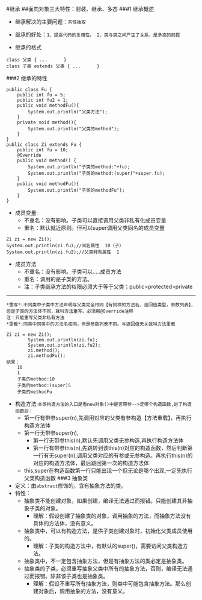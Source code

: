 #继承
##面向对象三大特性：封装、继承、多态
###1 继承概述
- 继承解决的主要问题：`共性抽取`
    
- 继承的好处：`1、提高代码的复用性。 2、类与类之间产生了关系，是多态的前提`
- 继承的格式    
```
class 父类 { ...      }   
class 子类 extends 父类 { ...      }
```
###2 继承的特性
```
public class Fu {
    public int fu = 5;
    public int fu2 = 1;
    public void methodFu(){
        System.out.println("父类方法");
    }
    private void method(){
        System.out.println("父类的method");
    }
}
public class Zi extends Fu {
    public int fu = 10;
    @Override
    public void method() {
        System.out.println("子类的method:"+fu);
        System.out.println("子类的method:(super)"+super.fu);
    }
    public void methodFu(){
        System.out.println("子类的methodFu");
    }
}
```
- 成员变量:
  - 不重名：没有影响。子类可以直接调用父类非私有化成员变量
  - 重名：默认就近原则。但可以super调用父类同名的成员变量
```
Zi zi = new Zi();
System.out.println(zi.fu);//同名属性  10（子）
System.out.println(zi.fu2);//父类特有属性  1
```
- 成员方法
  - 不重名：没有影响。子类可以.....成员方法
  - 重名：调用的是子类的方法。
  - 注：子类继承方法的权限必须大于等于父类；public>protected>private
---
    *重写*:不同类中子类中方法声明与父类完全相同【有同样的方法名、返回值类型，参数列表】，但是子类的方法体不同，就叫方法重写。必须用@Override注释
    注：只能重写父类非私有方法
    *重载*:同类中同类中的方法名相同，但是参数列表不同。与返回值无关就叫方法重载
```
Zi zi = new Zi();
        System.out.println(zi.fu);
        System.out.println(zi.fu2);
        zi.method();
        zi.methodFu();
结果：
    10
    1
    子类的method:10
    子类的method:(super)5
    子类的methodFu
```
- 构造方法:`本类构造方法的入口是看new对象()中是否带参-->走哪个构造函数,进了构造函数后：`
    - 第一行有带参super(n),先调用对应的父类有参构造【方法重载】，再执行构造方法体
    - 第一行无带参super(n),
      - 第一行无带参this(n),默认先调用父类无参构造,再执行构造方法体
      - 第一行有带参this(n),先跳转到该this(n)对应的构造函数，然后判断第一行有无super(n),调用父类对应的有参或无参构造。再执行this(n)的对应的构造方法体，最后跳回第一次的构造方法体
    - this,super在构造函数第一行只能出现一个但无论是哪个出现,一定先执行父类构造函数
###3 抽象类
- 定义：由`abstract`修饰的，含有抽象方法的类。
- 特性：
  - 抽象类不能创建对象，如果创建，编译无法通过而报错。只能创建其非抽象子类的对象。
    - 理解：假设创建了抽象类的对象，调用抽象的方法，而抽象方法没有具体的方法体，没有意义。
  - 抽象类中，可以有构造方法，是供子类创建对象时，初始化父类成员使用的。
    - 理解：子类的构造方法中，有默认的super()，需要访问父类构造方法。 
  - 抽象类中，不一定包含抽象方法，但是有抽象方法的类必定是抽象类。
  - 抽象类的子类，必须重写抽象父类中所有的抽象方法，否则，编译无法通过而报错。除非该子类也是抽象类。
    - 理解：假设不重写所有抽象方法，则类中可能包含抽象方法。那么创建对象后，调用抽象的方法，没有意义。 

